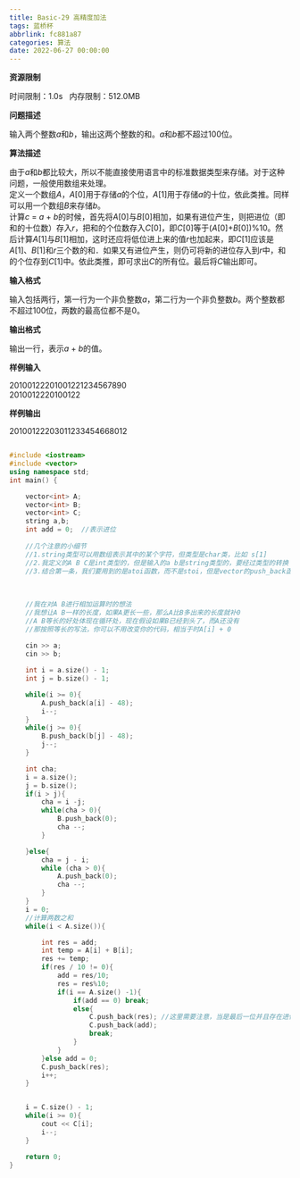 ```yaml
---
title: Basic-29 高精度加法
tags: 蓝桥杯
abbrlink: fc881a87
categories: 算法
date: 2022-06-27 00:00:00
---
```


**资源限制**

时间限制：1.0s   内存限制：512.0MB


**问题描述**

输入两个整数*a*和*b*，输出这两个整数的和。*a*和*b*都不超过100位。

<!-- more -->
**算法描述**

由于*a*和*b*都比较大，所以不能直接使用语言中的标准数据类型来存储。对于这种问题，一般使用数组来处理。  
 定义一个数组*A*，*A*[0]用于存储*a*的个位，*A*[1]用于存储*a*的十位，依此类推。同样可以用一个数组*B*来存储*b*。  
 计算*c* = *a* + *b*的时候，首先将*A*[0]与*B*[0]相加，如果有进位产生，则把进位（即和的十位数）存入*r*，把和的个位数存入*C*[0]，即*C*[0]等于(*A*[0]+*B*[0])%10。然后计算*A*[1]与*B*[1]相加，这时还应将低位进上来的值*r*也加起来，即*C*[1]应该是*A*[1]、*B*[1]和*r*三个数的和．如果又有进位产生，则仍可将新的进位存入到*r*中，和的个位存到*C*[1]中。依此类推，即可求出*C*的所有位。最后将*C*输出即可。

**输入格式**

输入包括两行，第一行为一个非负整数*a*，第二行为一个非负整数*b*。两个整数都不超过100位，两数的最高位都不是0。



**输出格式**

输出一行，表示*a* + *b*的值。



**样例输入**

20100122201001221234567890  
2010012220100122



**样例输出**

20100122203011233454668012


```cpp

#include <iostream>
#include <vector>
using namespace std;
int main() {

    vector<int> A;
    vector<int> B;
    vector<int> C;
    string a,b;
    int add = 0;  //表示进位
    
    //几个注意的小细节
    //1.string类型可以用数组表示其中的某个字符，但类型是char类，比如 s[1]
    //2.我定义的A B C是int类型的，但是输入的a b是string类型的，要经过类型的转换
    //3.结合第一条，我们要用到的是atoi函数，而不是stoi，但是vector的push_back函数里好像不能用atoi，所以我选择用了数字对应ASCII码 - 48，也能得到正确的数字
    
    
    
    //我在对A B进行相加运算时的想法
    //我想让A B一样的长度，如果A更长一些，那么A比B多出来的长度就补0
    //A B等长的好处体现在循环处，现在假设如果B已经到头了，而A还没有
    //那按照等长的写法，你可以不用改变你的代码，相当于时A[i] + 0
    
    cin >> a;
    cin >> b;

    int i = a.size() - 1;
    int j = b.size() - 1;

    while(i >= 0){
        A.push_back(a[i] - 48);
        i--;
    }
    while(j >= 0){
        B.push_back(b[j] - 48);
        j--;
    }

    int cha;
    i = a.size();
    j = b.size();
    if(i > j){
        cha = i -j;
        while(cha > 0){
            B.push_back(0);
            cha --;
        }

    }else{
        cha = j - i;
        while (cha > 0){
            A.push_back(0);
            cha --;
        }
    }
    i = 0;
    //计算两数之和
    while(i < A.size()){

        int res = add;
        int temp = A[i] + B[i];
        res += temp;
        if(res / 10 != 0){
            add = res/10;
            res = res%10;
            if(i == A.size() -1){
                if(add == 0) break;
                else{
                    C.push_back(res); //这里需要注意，当是最后一位并且存在进位的时候，要先把当前位的计算结果压入C中，再压入一个进位的值
                    C.push_back(add);
                    break;
                }
            }
        }else add = 0;
        C.push_back(res);
        i++;
    }


    i = C.size() - 1;
    while(i >= 0){
        cout << C[i];
        i--;
    }

    return 0;
}
```

